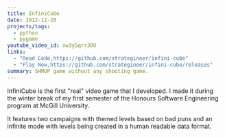 ```yaml
---
title: InfiniCube
date: 2012-12-20
projects/tags:
  - python
  - pygame
youtube_video_id: xw3y5qrr3OU
links:
  - "Read Code,https://github.com/strategineer/infini-cube"
  - "Play Now,https://github.com/strategineer/infini-cube/releases"
summary: SHMUP game without any shooting game.
---
```


InfiniCube is the first "real" video game that I developed. I made it during the
winter break of my first semester of the Honours Software Engineering program at
McGill University.

It features two campaigns with themed levels based on bad puns and an infinite
mode with levels being created in a human readable data format.
